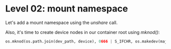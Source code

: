 # Level 02: mount namespace

Let's add a mount namespace using the *unshare* call.

Also, it's time to create device nodes in our container root using *mknod()*:

```python
os.mknod(os.path.join(dev_path, device), 0666 | S_IFCHR, os.makedev(major, minor))
```
